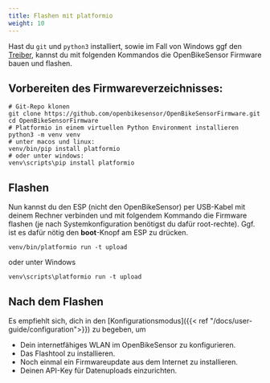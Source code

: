 ```yaml
---
title: Flashen mit platformio
weight: 10
---
```


Hast du `git` und `python3` installiert, sowie im Fall von Windows ggf den 
[Treiber](https://www.silabs.com/products/development-tools/software/usb-to-uart-bridge-vcp-drivers),
kannst du mit folgenden Kommandos die OpenBikeSensor Firmware bauen und flashen.

## Vorbereiten des Firmwareverzeichnisses:
```
# Git-Repo klonen
git clone https://github.com/openbikesensor/OpenBikeSensorFirmware.git
cd OpenBikeSensorFirmware
# Platformio in einem virtuellen Python Environment installieren
python3 -m venv venv
# unter macos und linux:
venv/bin/pip install platformio
# oder unter windows:
venv\scripts\pip install platformio
```

## Flashen
Nun kannst du den ESP (nicht den OpenBikeSensor) per USB-Kabel mit deinem Rechner verbinden und mit folgendem Kommando die Firmware flashen (je nach Systemkonfiguration benötigst du dafür root-rechte).
Ggf. ist es dafür nötig den **boot**-Knopf am ESP zu drücken.

```
venv/bin/platformio run -t upload
```

oder unter Windows

```
venv\scripts\platformio run -t upload
```

## Nach dem Flashen
Es empfiehlt sich, dich in den [Konfigurationsmodus]({{< ref "/docs/user-guide/configuration">}}) zu begeben, um
- Dein internetfähiges WLAN im OpenBikeSensor zu konfigurieren.
- Das Flashtool zu installieren.
- Noch einmal ein Firmwareupdate aus dem Internet zu installieren.
- Deinen API-Key für Datenuploads einzurichten.
